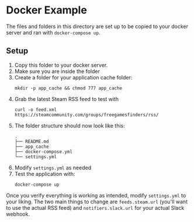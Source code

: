 # Docker Example

The files and folders in this directory are set up to be copied to your docker
server and ran with `docker-compose up`.

## Setup

1.  Copy this folder to your docker server.
1.  Make sure you are inside the folder
1.  Create a folder for your application cache folder:
    ```
    mkdir -p app_cache && chmod 777 app_cache
    ```
1.  Grab the latest Steam RSS feed to test with
    ```
    curl -o feed.xml https://steamcommunity.com/groups/freegamesfinders/rss/
    ```
1.  The folder structure should now look like this:
    ```
    .
    ├── README.md
    ├── app_cache
    ├── docker-compose.yml
    └── settings.yml
    ```
1.  Modify `settings.yml` as needed
1.  Test the application with:
    ```
    docker-compose up
    ```

Once you verify everything is working as intended, modify `settings.yml` to your
liking.  The two main things to change are `feeds.steam.url` (you'll want to use
the actual RSS feed) and `notifiers.slack.url` for your actual Slack webhook.
